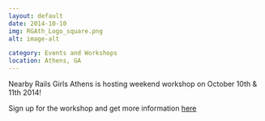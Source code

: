 ```yaml
---
layout: default
date: 2014-10-10
img: RGAth_Logo_square.png
alt: image-alt

category: Events and Workshops
location: Athens, GA
---
```


Nearby Rails Girls Athens is hosting weekend workshop on October 10th & 11th 2014!

Sign up for the workshop and get more information [here](http://www.railsgirlsathens.com)

